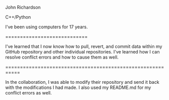 John Richardson

C++/Python

I've been using computers for 17 years. 


============================

I've learned that I now know how to pull, revert, and commit data within my GitHub repository and other individual repositories. I've learned how I can resolve conflict errors and how to cause them as well.

===========================================================


In the collaboration, I was able to modify their repository and send it back with the modifications I had made. I also used my README.md for my conflict errors as well. 
